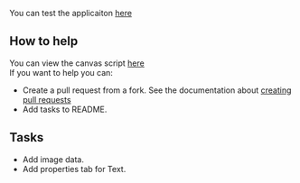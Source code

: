 You can test the applicaiton [here](https://image-editor-rayan.netlify.app/)

## How to help
You can view the canvas script [here](src/components/Canvas.js)<br />
If you want to help you can:
* Create a pull request from a fork.
See the documentation about [creating pull requests](https://docs.github.com/en/github/collaborating-with-issues-and-pull-requests/creating-a-pull-request-from-a-fork)
* Add tasks to README.

## Tasks
* Add image data.
* Add properties tab for Text.
